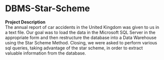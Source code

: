 # DBMS-Star-Scheme

<b>Project Description</b>  
The annual report of car accidents in the United Kingdom was given to us in a text file. 
Our goal was to load the data in the Microsoft SQL Server in the appropriate form and then
restructure the database into a Data Warehouse using the Star Scheme Method. Closing, we were
asked to perform various sql queries, taking advantage of the star scheme, in order to extract
valuable information from the database.
